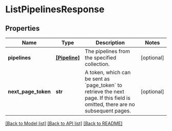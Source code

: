 # ListPipelinesResponse


## Properties
Name | Type | Description | Notes
------------ | ------------- | ------------- | -------------
**pipelines** | [**[Pipeline]**](Pipeline.md) | The pipelines from the specified collection. | [optional] 
**next_page_token** | **str** | A token, which can be sent as &#x60;page_token&#x60; to retrieve the next page.  If this field is omitted, there are no subsequent pages. | [optional] 

[[Back to Model list]](../README.md#documentation-for-models) [[Back to API list]](../README.md#documentation-for-api-endpoints) [[Back to README]](../README.md)


